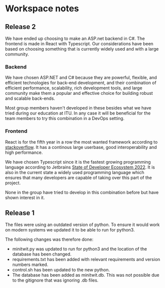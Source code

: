 # Workspace notes

## Release 2

We have ended up choosing to make an ASP.net backend in C#. The frontend is made in React with Typescript.
Our considerations have been based on choosing something that is currently widely used and with a large community. 

### Backend

We have chosen ASP.NET and C# because they are powerful, flexible, and efficient technologies for back-end development, and their combination of efficient performance, scalability, rich development tools, and large community make them a popular and effective choice for building robust and scalable back-ends.

Most group members haven't developed in these besides what we have tried during our education at ITU. In any case it will be beneficial for the team members to try this combination in a DevOps setting.

### Frontend

React is for the fifth year in a row the most wanted framework according to [stackoverflow](https://survey.stackoverflow.co/2022/#most-loved-dreaded-and-wanted-webframe-want). It has a continous large userbase, good interoperability and high performance.

We have chosen Typescript since it is the fastest growing programming language according to Jetbrains [State of Developer Ecosystem 2022](https://www.jetbrains.com/lp/devecosystem-2022/). 
It is also in the current state a widely used programming language which ensures that many developers are capable of taking over this part of the project.

None in the group have tried to develop in this combination before but have shown interest in it.

## Release 1

The files were using an outdated version of python. To ensure it would work on modern systems we updated it to be able to run for python3.

The following changes was therefore done:

- minitwit.py was updated to run for python3 and the location of the database has been changed.
- requirements.txt has been added with relevant requirements and version numbers marked.
- control.sh has been updated to the new python.
- The database has been added as minitwit.db. This was not possible due to the gitignore that was ignoring .db files.
